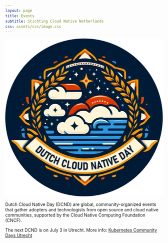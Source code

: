 ```yaml
---
layout: page
title: Events
subtitle: Stichting Cloud Native Netherlands
css: assets/css/image.css
---
```

![kcd-utrecht-logo](assets/img/dcnd.png)

Dutch Cloud Native Day (DCND) are global, community-organized events that gather adopters and technologists from open source and cloud native communities, supported by the Cloud Native Computing Foundation (CNCF). 

The next DCND is on July 3 in Utrecht.
More info: [Kubernetes Community Days Utrecht](http://dutchcloudnativeday.nl)
